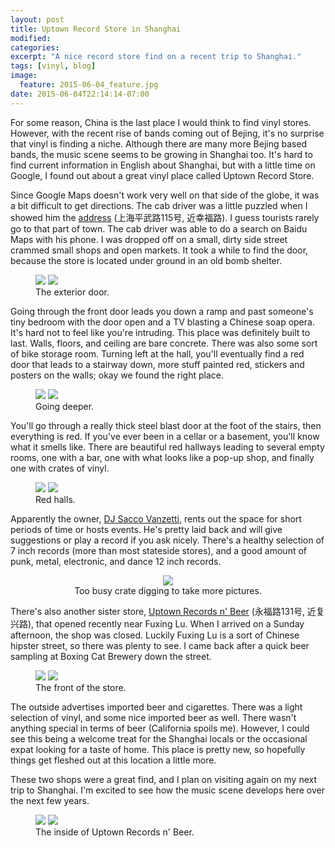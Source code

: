```yaml
---
layout: post
title: Uptown Record Store in Shanghai
modified:
categories: 
excerpt: "A nice record store find on a recent trip to Shanghai."
tags: [vinyl, blog]
image:
  feature: 2015-06-04_feature.jpg
date: 2015-06-04T22:14:14-07:00
---
```


For some reason, China is the last place I would think to find vinyl stores. However, with the recent rise of bands coming out of Bejing, it's no surprise that vinyl is finding a niche. Although there are many more Bejing based bands, the music scene seems to be growing in Shanghai too. It's hard to find current information in English about Shanghai, but with a little time on Google, I found out about a great vinyl place called Uptown Record Store.

Since Google Maps doesn't work very well on that side of the globe, it was a bit difficult to get directions. The cab driver was a little puzzled when I showed him the [address](https://www.google.com/maps/place/115+Pingwu+Lu+Shanghai) (上海平武路115号, 近幸福路). I guess tourists rarely go to that part of town. The cab driver was able to do a search on Baidu Maps with his phone. I was dropped off on a small, dirty side street crammed small shops and open markets. It took a while to find the door, because the store is located under ground in an old bomb shelter.

<figure class="half">
    <a href="/images/2015-06-04_image1.jpg"><img src="/images/2015-06-04_image1.jpg"></a>
    <a href="/images/2015-06-04_image2.jpg"><img src="/images/2015-06-04_image2.jpg"></a>
    <figcaption>The exterior door.</figcaption>
</figure>

Going through the front door leads you down a ramp and past someone's tiny bedroom with the door open and a TV blasting a Chinese soap opera. It's hard not to feel like you're intruding. This place was definitely built to last. Walls, floors, and ceiling are bare concrete. There was also some sort of bike storage room. Turning left at the hall, you'll eventually find a red door that leads to a stairway down, more stuff painted red, stickers and posters on the walls; okay we found the right place.

<figure class="half">
    <a href="/images/2015-06-04_image3.jpg"><img src="/images/2015-06-04_image3.jpg"></a>
    <a href="/images/2015-06-04_image4.jpg"><img src="/images/2015-06-04_image4.jpg"></a>
    <figcaption>Going deeper.</figcaption>
</figure>

You'll go through a really thick steel blast door at the foot of the stairs, then everything is red. If you've ever been in a cellar or a basement, you'll know what it smells like. There are beautiful red hallways leading to several empty rooms, one with a bar, one with what looks like a pop-up shop, and finally one with crates of vinyl.

<figure class="half">
    <a href="/images/2015-06-04_image5.jpg"><img src="/images/2015-06-04_image5.jpg"></a>
    <a href="/images/2015-06-04_image6.jpg"><img src="/images/2015-06-04_image6.jpg"></a>
    <figcaption>Red halls.</figcaption>
</figure>

Apparently the owner, [DJ Sacco Vanzetti](https://www.facebook.com/Sacco989), rents out the space for short periods of time or hosts events. He's pretty laid back and will give suggestions or play a record if you ask nicely. There's a healthy selection of 7 inch records (more than most stateside stores), and a good amount of punk, metal, electronic, and dance 12 inch records.

<figure align="center">
    <a href="/images/2015-06-04_image7.jpg"><img src="/images/2015-06-04_image7.jpg"></a>
    <figcaption>Too busy crate digging to take more pictures.</figcaption>
</figure>

There's also another sister store, [Uptown Records n' Beer](https://www.google.com/maps/place/131+Yongfu+Lu+Shanghai) (永福路131号, 近复兴路), that opened recently near Fuxing Lu. When I arrived on a Sunday afternoon, the shop was closed. Luckily Fuxing Lu is a sort of Chinese hipster street, so there was plenty to see. I came back after a quick beer sampling at Boxing Cat Brewery down the street.

<figure class="half">
    <a href="/images/2015-06-04_image8.jpg"><img src="/images/2015-06-04_image8.jpg"></a>
    <a href="/images/2015-06-04_image9.jpg"><img src="/images/2015-06-04_image9.jpg"></a>
    <figcaption>The front of the store.</figcaption>
</figure>

The outside advertises imported beer and cigarettes. There was a light selection of vinyl, and some nice imported beer as well. There wasn't anything special in terms of beer (California spoils me). However, I could see this being a welcome treat for the Shanghai locals or the occasional expat looking for a taste of home. This place is pretty new, so hopefully things get fleshed out at this location a little more.

These two shops were a great find, and I plan on visiting again on my next trip to Shanghai. I'm excited to see how the music scene develops here over the next few years.

<figure class="half">
    <a href="/images/2015-06-04_image10.jpg"><img src="/images/2015-06-04_image10.jpg"></a>
    <a href="/images/2015-06-04_image11.jpg"><img src="/images/2015-06-04_image11.jpg"></a>
    <figcaption>The inside of Uptown Records n' Beer.</figcaption>
</figure>
